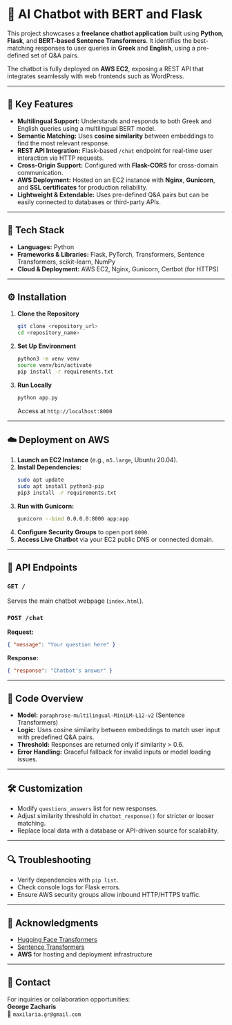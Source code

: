 # 🤖 AI Chatbot with BERT and Flask  

This project showcases a **freelance chatbot application** built using **Python**, **Flask**, and **BERT-based Sentence Transformers**. It identifies the best-matching responses to user queries in **Greek** and **English**, using a pre-defined set of Q&A pairs.  

The chatbot is fully deployed on **AWS EC2**, exposing a REST API that integrates seamlessly with web frontends such as WordPress.  

---

## 🚀 Key Features  
- **Multilingual Support:** Understands and responds to both Greek and English queries using a multilingual BERT model.  
- **Semantic Matching:** Uses **cosine similarity** between embeddings to find the most relevant response.  
- **REST API Integration:** Flask-based `/chat` endpoint for real-time user interaction via HTTP requests.  
- **Cross-Origin Support:** Configured with **Flask-CORS** for cross-domain communication.  
- **AWS Deployment:** Hosted on an EC2 instance with **Nginx**, **Gunicorn**, and **SSL certificates** for production reliability.  
- **Lightweight & Extendable:** Uses pre-defined Q&A pairs but can be easily connected to databases or third-party APIs.  

---

## 🧠 Tech Stack  
- **Languages:** Python  
- **Frameworks & Libraries:** Flask, PyTorch, Transformers, Sentence Transformers, scikit-learn, NumPy  
- **Cloud & Deployment:** AWS EC2, Nginx, Gunicorn, Certbot (for HTTPS)  

---

## ⚙️ Installation  

1. **Clone the Repository**  
   ```bash
   git clone <repository_url>
   cd <repository_name>
   ```

2. **Set Up Environment**  
   ```bash
   python3 -m venv venv
   source venv/bin/activate
   pip install -r requirements.txt
   ```

3. **Run Locally**  
   ```bash
   python app.py
   ```
   Access at `http://localhost:8000`

---

## ☁️ Deployment on AWS  

1. **Launch an EC2 Instance** (e.g., `m5.large`, Ubuntu 20.04).  
2. **Install Dependencies:**  
   ```bash
   sudo apt update
   sudo apt install python3-pip
   pip3 install -r requirements.txt
   ```
3. **Run with Gunicorn:**  
   ```bash
   gunicorn --bind 0.0.0.0:8000 app:app
   ```
4. **Configure Security Groups** to open port `8000`.  
5. **Access Live Chatbot** via your EC2 public DNS or connected domain.  

---

## 🔌 API Endpoints  

### `GET /`  
Serves the main chatbot webpage (`index.html`).  

### `POST /chat`  
**Request:**  
```json
{ "message": "Your question here" }
```  
**Response:**  
```json
{ "response": "Chatbot's answer" }
```  

---

## 🧩 Code Overview  
- **Model:** `paraphrase-multilingual-MiniLM-L12-v2` (Sentence Transformers)  
- **Logic:** Uses cosine similarity between embeddings to match user input with predefined Q&A pairs.  
- **Threshold:** Responses are returned only if similarity > 0.6.  
- **Error Handling:** Graceful fallback for invalid inputs or model loading issues.  

---

## 🛠️ Customization  
- Modify `questions_answers` list for new responses.  
- Adjust similarity threshold in `chatbot_response()` for stricter or looser matching.  
- Replace local data with a database or API-driven source for scalability.  

---

## 🔍 Troubleshooting  
- Verify dependencies with `pip list`.  
- Check console logs for Flask errors.  
- Ensure AWS security groups allow inbound HTTP/HTTPS traffic.  

---

## 🙌 Acknowledgments  
- [Hugging Face Transformers](https://github.com/huggingface/transformers)  
- [Sentence Transformers](https://www.sbert.net/)  
- **AWS** for hosting and deployment infrastructure  

---

## 📧 Contact  
For inquiries or collaboration opportunities:  
**George Zacharis**  
📩 `maxilaria.gr@gmail.com`  

